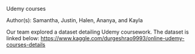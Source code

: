 Udemy courses

Author(s): Samantha, Justin, Halen, Ananya, and Kayla

Our team explored a dataset detailing Udemy coursework. The dataset is linked below:
https://www.kaggle.com/durgeshrao9993/online-udemy-courses-details 
